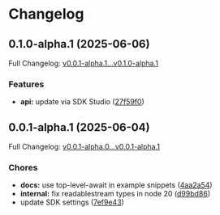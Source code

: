 # Changelog

## 0.1.0-alpha.1 (2025-06-06)

Full Changelog: [v0.0.1-alpha.1...v0.1.0-alpha.1](https://github.com/sqzw-x/emby-typescript/compare/v0.0.1-alpha.1...v0.1.0-alpha.1)

### Features

* **api:** update via SDK Studio ([27f59f0](https://github.com/sqzw-x/emby-typescript/commit/27f59f00621d1bd820757216712fb712c84b78b5))

## 0.0.1-alpha.1 (2025-06-04)

Full Changelog: [v0.0.1-alpha.0...v0.0.1-alpha.1](https://github.com/sqzw-x/emby-typescript/compare/v0.0.1-alpha.0...v0.0.1-alpha.1)

### Chores

* **docs:** use top-level-await in example snippets ([4aa2a54](https://github.com/sqzw-x/emby-typescript/commit/4aa2a549176bb1f409d6831214401ac4ec895224))
* **internal:** fix readablestream types in node 20 ([d99bd86](https://github.com/sqzw-x/emby-typescript/commit/d99bd8691ecff09d249aeda96c1ca49ec6cec7c1))
* update SDK settings ([7ef9e43](https://github.com/sqzw-x/emby-typescript/commit/7ef9e430f9270aeb482cad028451d6c6b84eddd0))
